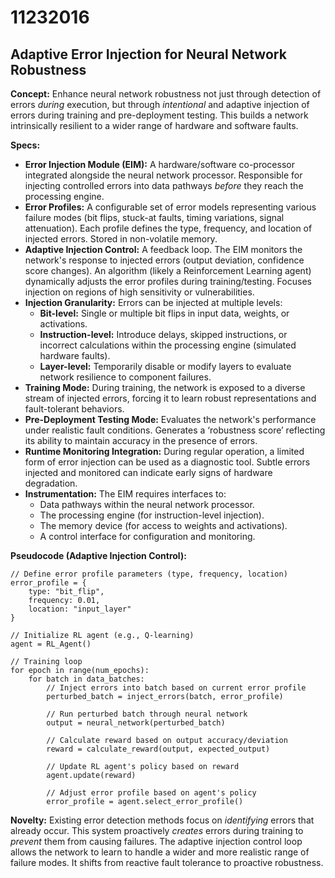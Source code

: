# 11232016

## Adaptive Error Injection for Neural Network Robustness

**Concept:** Enhance neural network robustness not just through detection of errors *during* execution, but through *intentional* and adaptive injection of errors during training and pre-deployment testing. This builds a network intrinsically resilient to a wider range of hardware and software faults.

**Specs:**

*   **Error Injection Module (EIM):** A hardware/software co-processor integrated alongside the neural network processor. Responsible for injecting controlled errors into data pathways *before* they reach the processing engine.
*   **Error Profiles:** A configurable set of error models representing various failure modes (bit flips, stuck-at faults, timing variations, signal attenuation).  Each profile defines the type, frequency, and location of injected errors.  Stored in non-volatile memory.
*   **Adaptive Injection Control:** A feedback loop. The EIM monitors the network's response to injected errors (output deviation, confidence score changes).  An algorithm (likely a Reinforcement Learning agent) dynamically adjusts the error profiles during training/testing.  Focuses injection on regions of high sensitivity or vulnerabilities.
*   **Injection Granularity:** Errors can be injected at multiple levels:
    *   **Bit-level:** Single or multiple bit flips in input data, weights, or activations.
    *   **Instruction-level:** Introduce delays, skipped instructions, or incorrect calculations within the processing engine (simulated hardware faults).
    *   **Layer-level:**  Temporarily disable or modify layers to evaluate network resilience to component failures.
*   **Training Mode:** During training, the network is exposed to a diverse stream of injected errors, forcing it to learn robust representations and fault-tolerant behaviors.
*   **Pre-Deployment Testing Mode:** Evaluates the network's performance under realistic fault conditions. Generates a ‘robustness score’ reflecting its ability to maintain accuracy in the presence of errors.
*   **Runtime Monitoring Integration:** During regular operation, a limited form of error injection can be used as a diagnostic tool. Subtle errors injected and monitored can indicate early signs of hardware degradation.
*   **Instrumentation:** The EIM requires interfaces to:
    *   Data pathways within the neural network processor.
    *   The processing engine (for instruction-level injection).
    *   The memory device (for access to weights and activations).
    *   A control interface for configuration and monitoring.

**Pseudocode (Adaptive Injection Control):**

```
// Define error profile parameters (type, frequency, location)
error_profile = {
    type: "bit_flip",
    frequency: 0.01,
    location: "input_layer"
}

// Initialize RL agent (e.g., Q-learning)
agent = RL_Agent()

// Training loop
for epoch in range(num_epochs):
    for batch in data_batches:
        // Inject errors into batch based on current error profile
        perturbed_batch = inject_errors(batch, error_profile)

        // Run perturbed batch through neural network
        output = neural_network(perturbed_batch)

        // Calculate reward based on output accuracy/deviation
        reward = calculate_reward(output, expected_output)

        // Update RL agent's policy based on reward
        agent.update(reward)

        // Adjust error profile based on agent's policy
        error_profile = agent.select_error_profile()
```

**Novelty:**  Existing error detection methods focus on *identifying* errors that already occur. This system proactively *creates* errors during training to *prevent* them from causing failures. The adaptive injection control loop allows the network to learn to handle a wider and more realistic range of failure modes. It shifts from reactive fault tolerance to proactive robustness.